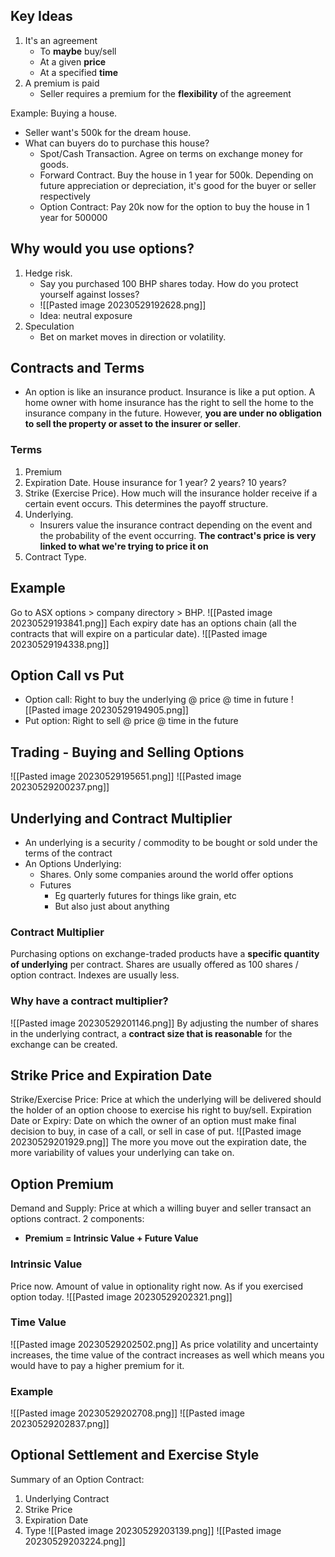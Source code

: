 ## Key Ideas
1. It's an agreement
	- To **maybe** buy/sell
	- At a given **price**
	- At a specified **time**
2. A premium is paid
	- Seller requires a premium for the **flexibility** of the agreement

Example: Buying a house.
- Seller want's 500k for the dream house.
- What can buyers do to purchase this house?
	- Spot/Cash Transaction. Agree on terms on exchange money for goods.
	- Forward Contract. Buy the house in 1 year for 500k. Depending on future appreciation or depreciation, it's good for the buyer or seller respectively
	- Option Contract: Pay 20k now for the option to buy the house in 1 year for 500000

## Why would you use options?
1. Hedge risk.
	- Say you purchased 100 BHP shares today. How do you protect yourself against losses?
	- ![[Pasted image 20230529192628.png]]
	- Idea: neutral exposure
2. Speculation
	- Bet on market moves in direction or volatility.

## Contracts and Terms
- An option is like an insurance product. Insurance is like a put option. A home owner with home insurance has the right to sell the home to the insurance company in the future. However, **you are under no obligation to sell the property or asset to the insurer or seller**.

### Terms
1. Premium
2. Expiration Date. House insurance for 1 year? 2 years? 10 years?
3. Strike (Exercise Price). How much will the insurance holder receive if a certain event occurs. This determines the payoff structure.
4. Underlying. 
	- Insurers value the insurance contract depending on the event and the probability of the event occurring. **The contract's price is very linked to what we're trying to price it on**
5. Contract Type. 

## Example
Go to ASX options > company directory > BHP. 
![[Pasted image 20230529193841.png]]
Each expiry date has an options chain (all the contracts that will expire on a particular date).
![[Pasted image 20230529194338.png]]
## Option Call vs Put
- Option call: Right to buy the underlying @ price @ time in future
![[Pasted image 20230529194905.png]]
- Put option: Right to sell @ price @ time in the future
## Trading - Buying and Selling Options
![[Pasted image 20230529195651.png]]
![[Pasted image 20230529200237.png]]

## Underlying and Contract Multiplier
- An underlying is a security / commodity to be bought or sold under the terms of the contract
- An Options Underlying:
	- Shares. Only some companies around the world offer options
	- Futures
		- Eg quarterly futures for things like grain, etc
		- But also just about anything
### Contract Multiplier
Purchasing options on exchange-traded products have a **specific quantity of underlying** per contract.
Shares are usually offered as 100 shares / option contract.
Indexes are usually less.
### Why have a contract multiplier?
![[Pasted image 20230529201146.png]]
By adjusting the number of shares in the underlying contract, a **contract size that is reasonable** for the exchange can be created. 

## Strike Price and Expiration Date
Strike/Exercise Price: Price at which the underlying will be delivered should the holder of an option choose to exercise his right to buy/sell.
Expiration Date or Expiry: Date on which the owner of an option must make final decision to buy, in case of a call, or sell in case of put.
![[Pasted image 20230529201929.png]]
The more you move out the expiration date, the more variability of values your underlying can take on.

## Option Premium
Demand and Supply: Price at which a willing buyer and seller transact an options contract.
2 components:
- **Premium = Intrinsic Value + Future Value**
### Intrinsic Value
Price now. Amount of value in optionality right now. As if you exercised option today.
![[Pasted image 20230529202321.png]]
### Time Value
![[Pasted image 20230529202502.png]]
As price volatility and uncertainty increases, the time value of the contract increases as well which means you would have to pay a higher premium for it.
### Example
![[Pasted image 20230529202708.png]]
![[Pasted image 20230529202837.png]]

## Optional Settlement and Exercise Style
Summary of an Option Contract:
1. Underlying Contract 
2. Strike Price
3. Expiration Date
4. Type
![[Pasted image 20230529203139.png]]
![[Pasted image 20230529203224.png]]

